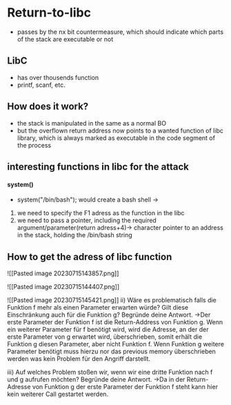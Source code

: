 
# Return-to-libc
- passes by the nx bit countermeasure, which should indicate which parts of the stack are executable or not
## LibC
- has over thousends function
- printf, scanf,  etc.


## How does it work?
- the stack is manipulated in the same as a normal BO
- but the overflown return address now points to a wanted function of libc library, which is always marked as executable in the code segment of the process


## interesting functions in libc for the attack

#### system()
- system("/bin/bash"); would create a bash shell
-> 
1. we need to specify the F1 adress as the  function in the libc 
2. we need to pass a pointer, including the required argument/parameter(return adress+4)-> character pointer to an address in the stack, holding the /bin/bash string



## How to get the adress of libc function
![[Pasted image 20230715143857.png]]

![[Pasted image 20230715144407.png]]




![[Pasted image 20230715145421.png]]
ii) Wäre es problematisch falls die Funktion f mehr als einen Parameter erwarten würde? Gilt diese Einschränkung auch für die Funktion g? Begründe deine Antwort.
->Der erste Parameter der Funktion f ist die Return-Address von Funktion g. Wenn ein weiterer Parameter für f benötigt wird, wird die Adresse, an der der erste Parameter von g erwartet wird, überschrieben, somit erhält die Funktion g diesen Parameter, aber nicht Funktion f. Wenn Funktion g weitere Parameter benötigt muss hierzu nor das previous memory überschrieben werden was kein Problem für den Angriff darstellt.

iii) Auf welches Problem stoßen wir, wenn wir eine dritte Funktion nach f und g aufrufen möchten? Begründe deine Antwort.
->Da in der Return-Adresse von Funktion g der erste Parameter der Funktion f steht kann hier kein weiterer Call gestartet werden.


